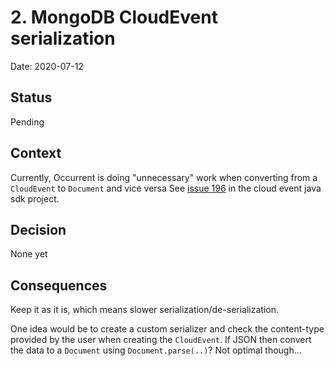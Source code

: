 # 2. MongoDB CloudEvent serialization

Date: 2020-07-12

## Status

Pending

## Context

Currently, Occurrent is doing "unnecessary" work when converting from a `CloudEvent` to `Document` and vice versa
See [issue 196](https://github.com/cloudevents/sdk-java/issues/196) in the cloud event java sdk project.     

## Decision

None yet

## Consequences

Keep it as it is, which means slower serialization/de-serialization.

One idea would be to create a custom serializer and check the content-type provided by the user when creating the `CloudEvent`. 
If JSON then convert the data to a `Document` using `Document.parse(..)`? Not optimal though...
